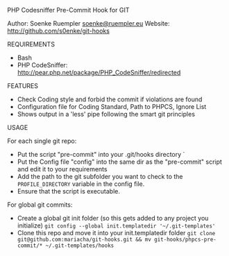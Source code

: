 PHP Codesniffer Pre-Commit Hook for GIT

Author: Soenke Ruempler <soenke@ruempler.eu>
Website: http://github.com/s0enke/git-hooks

REQUIREMENTS

 * Bash
 * PHP CodeSniffer: http://pear.php.net/package/PHP_CodeSniffer/redirected


FEATURES

 * Check Coding style and forbid the commit if violations are found
 * Configuration file for Coding Standard, Path to PHPCS, Ignore List
 * Shows output in a 'less' pipe following the smart git principles


USAGE

For each single git repo:
 * Put the script "pre-commit" into your .git/hooks directory `
 * Put the Config file "config" into the same dir as the "pre-commit" script and
   edit it to your requirements
 * Add the path to the git subfolder you want to check to the `PROFILE_DIRECTORY` variable in the config file.
 * Ensure that the script is executable. 

For global git commits:
 * Create a global git init folder (so this gets added to any project you initialize)
 `git config --global init.templatedir '~/.git-templates'`
 * Clone this repo and move it into your init.templatedir folder
 `git clone git@github.com:mariacha/git-hooks.git && mv git-hooks/phpcs-pre-commit/* ~/.git-templates/hooks`
